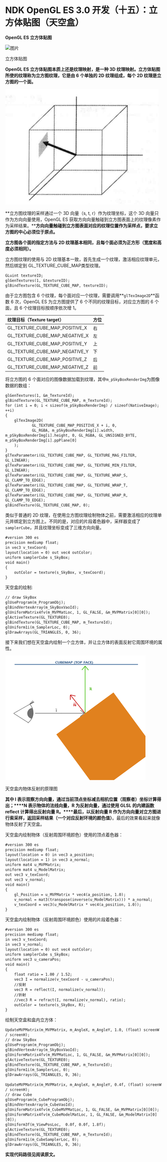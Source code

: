 # NDK OpenGL ES 3.0 开发（十五）：立方体贴图（天空盒）

**OpenGL ES 立方体贴图**



![图片](assets/015_立方体贴图（天空盒）/640.gif)

立方体贴图

**OpenGL ES 立方体贴图本质上还是纹理映射，是一种 3D 纹理映射。立方体贴图所使的纹理称为立方图纹理，它是由 6 个单独的 2D 纹理组成，每个 2D 纹理是立方图的一个面。**

![图片](assets/015_立方体贴图（天空盒）/640-1702033059158-98.png)

**立方图纹理的采样通过一个 3D 向量（s, t, r）作为纹理坐标，这个 3D 向量只作为方向向量使用，OpenGL ES 获取方向向量触碰到立方图表面上的纹理像素作为采样结果。****方向向量触碰到立方图表面对应的纹理位置作为采样点，要求立方图的中心必须位于原点。**

**立方图各个面的指定方法与 2D 纹理基本相同，且每个面必须为正方形（宽度和高度必须相同）。**

立方图纹理的使用与 2D 纹理基本一致，首先生成一个纹理，激活相应纹理单元，然后绑定到 GL_TEXTURE_CUBE_MAP类型纹理。

```
GLuint textureID;
glGenTextures(1, &textureID);
glBindTexture(GL_TEXTURE_CUBE_MAP, textureID);
```

由于立方图包含 6 个纹理，每个面对应一个纹理，需要调用**`glTexImage2D`**函数 6 次，OpenGL ES 为立方图提供了 6 个不同的纹理目标，对应立方图的 6 个面，且 6 个纹理目标按顺序依次增 1。

| 纹理目标（Texture target）     | 方位 |
| :----------------------------- | :--- |
| GL_TEXTURE_CUBE_MAP_POSITIVE_X | 右   |
| GL_TEXTURE_CUBE_MAP_NEGATIVE_X | 左   |
| GL_TEXTURE_CUBE_MAP_POSITIVE_Y | 上   |
| GL_TEXTURE_CUBE_MAP_NEGATIVE_Y | 下   |
| GL_TEXTURE_CUBE_MAP_POSITIVE_Z | 后   |
| GL_TEXTURE_CUBE_MAP_NEGATIVE_Z | 前   |

将立方图的 6 个面对应的图像数据加载到纹理，其中`m_pSkyBoxRenderImg`为图像数据的数组：

```
glGenTextures(1, &m_TextureId);
glBindTexture(GL_TEXTURE_CUBE_MAP, m_TextureId);
for (int i = 0; i < sizeof(m_pSkyBoxRenderImg) / sizeof(NativeImage); ++i)
{
    glTexImage2D(
            GL_TEXTURE_CUBE_MAP_POSITIVE_X + i, 0,
            GL_RGBA, m_pSkyBoxRenderImg[i].width, m_pSkyBoxRenderImg[i].height, 0, GL_RGBA, GL_UNSIGNED_BYTE, m_pSkyBoxRenderImg[i].ppPlane[0]
    );
}
glTexParameteri(GL_TEXTURE_CUBE_MAP, GL_TEXTURE_MAG_FILTER, GL_LINEAR);
glTexParameteri(GL_TEXTURE_CUBE_MAP, GL_TEXTURE_MIN_FILTER, GL_LINEAR);
glTexParameteri(GL_TEXTURE_CUBE_MAP, GL_TEXTURE_WRAP_S, GL_CLAMP_TO_EDGE);
glTexParameteri(GL_TEXTURE_CUBE_MAP, GL_TEXTURE_WRAP_T, GL_CLAMP_TO_EDGE);
glTexParameteri(GL_TEXTURE_CUBE_MAP, GL_TEXTURE_WRAP_R, GL_CLAMP_TO_EDGE);
glBindTexture(GL_TEXTURE_CUBE_MAP, 0);
```

类似于普通的 2D 纹理，在使用立方图纹理绘制物体之前，需要激活相应的纹理单元并绑定到立方图上。不同的是，对应的片段着色器中，采样器变成了 `samplerCube`，并且纹理坐标变成了三维方向向量。

```
#version 300 es
precision mediump float;
in vec3 v_texCoord;
layout(location = 0) out vec4 outColor;
uniform samplerCube s_SkyBox;
void main()
{
    outColor = texture(s_SkyBox, v_texCoord);
}
```

天空盒的绘制:

```
// draw SkyBox
glUseProgram(m_ProgramObj);
glBindVertexArray(m_SkyBoxVaoId);
glUniformMatrix4fv(m_MVPMatLoc, 1, GL_FALSE, &m_MVPMatrix[0][0]);
glActiveTexture(GL_TEXTURE0);
glBindTexture(GL_TEXTURE_CUBE_MAP, m_TextureId);
glUniform1i(m_SamplerLoc, 0);
glDrawArrays(GL_TRIANGLES, 0, 36);
```

接下来我们想在天空盒内绘制一个立方体，并让立方体的表面反射它周围环境的属性。

![图片](assets/015_立方体贴图（天空盒）/640-1702033059158-99.png)

天空盒内物体反射的原理图

**其中 I 表示观察方向向量，通过当前顶点坐标减去相机位置（观察者）坐标计算得出；****N 表示物体的法线向量，R 为反射向量，通过使用 GLSL 的内建函数 reflect 计算得出反射向量 R。****最后，以反射向量 R 作为方向向量对立方图进行索采样，返回采样结果（一个对应反射环境的颜色值）**。最后的效果看起来就像物体反射了天空盒。

天空盒内绘制物体（反射周围环境颜色）使用的顶点着色器：

```
#version 300 es
precision mediump float;
layout(location = 0) in vec3 a_position;
layout(location = 1) in vec3 a_normal;
uniform mat4 u_MVPMatrix;
uniform mat4 u_ModelMatrix;
out vec3 v_texCoord;
out vec3 v_normal;
void main()
{
    gl_Position = u_MVPMatrix * vec4(a_position, 1.0);
    v_normal = mat3(transpose(inverse(u_ModelMatrix))) * a_normal;
    v_texCoord = vec3(u_ModelMatrix * vec4(a_position, 1.0));
}
```

天空盒内绘制物体（反射周围环境颜色）使用的片段着色器：

```
#version 300 es
precision mediump float;
in vec3 v_texCoord;
in vec3 v_normal;
layout(location = 0) out vec4 outColor;
uniform samplerCube s_SkyBox;
uniform vec3 u_cameraPos;
void main()
{
    float ratio = 1.00 / 1.52;
    vec3 I = normalize(v_texCoord - u_cameraPos);
    //反射  
    vec3 R = reflect(I, normalize(v_normal));
    //折射
    //vec3 R = refract(I, normalize(v_normal), ratio);
    outColor = texture(s_SkyBox, R);
}
```

绘制天空盒和盒内立方体：

```
UpdateMVPMatrix(m_MVPMatrix, m_AngleX, m_AngleY, 1.0, (float) screenW / screenH);
// draw SkyBox
glUseProgram(m_ProgramObj);
glBindVertexArray(m_SkyBoxVaoId);
glUniformMatrix4fv(m_MVPMatLoc, 1, GL_FALSE, &m_MVPMatrix[0][0]);
glActiveTexture(GL_TEXTURE0);
glBindTexture(GL_TEXTURE_CUBE_MAP, m_TextureId);
glUniform1i(m_SamplerLoc, 0);
glDrawArrays(GL_TRIANGLES, 0, 36);

UpdateMVPMatrix(m_MVPMatrix, m_AngleX, m_AngleY, 0.4f, (float) screenW / screenH);
// draw Cube
glUseProgram(m_CubeProgramObj);
glBindVertexArray(m_CubeVaoId);
glUniformMatrix4fv(m_CubeMVPMatLoc, 1, GL_FALSE, &m_MVPMatrix[0][0]);
glUniformMatrix4fv(m_CubeModelMatLoc, 1, GL_FALSE, &m_ModelMatrix[0][0]);
glUniform3f(m_ViewPosLoc,  0.0f, 0.0f, 1.8f);
glActiveTexture(GL_TEXTURE0);
glBindTexture(GL_TEXTURE_CUBE_MAP, m_TextureId);
glUniform1i(m_CubeSamplerLoc, 0);
glDrawArrays(GL_TRIANGLES, 0, 36);
```

**实现代码路径见阅读原文。**
